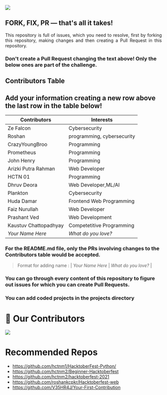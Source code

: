 ![](https://hacktoberfest.digitalocean.com/_nuxt/img/logo-hacktoberfest-full.f42e3b1.svg)

## FORK, FIX, PR — that's all it takes!

<p align="justify">This repository is full of issues, which you need to resolve, first by forking this repository, making changes and then creating a Pull Request in this repository. </p>

### Don't create a Pull Request changing the text above! Only the below ones are part of the challenge.

## Contributors Table

## Add your information creating a new row above the last row in the table below!

| Contributors                                           | Interests                |
| ------------------------------------------------------ | ------------------------ |
| Ze Falcon                                              | Cybersecurity            |
| Roshan                                                 |programming, cybersecurity|
| CrazyYoungBroo                                         |Programming               |
| Prometheus                                             |Programming               |
| John Henry                                             |Programming               |
| Arizki Putra Rahman                                    |Web Developer             |
| HCTN 01                                                |Programming               |
| Dhruv Deora                                            | Web Developer,ML/AI      |
| Plankton                                               | Cybersecurity            |
| Huda Damar                                             | Frontend Web Programming |
| Faiz Nurullah                                          | Web Developer            |
| Prashant Ved                                           | Web Development          |
| Kaustuv Chattopadhyay                                  | Competetitive Programming|
| _Your Name Here_                                       | _What do you love?_      |



### For the README.md file, only the PRs involving changes to the Contributors table would be accepted.

> Format for adding name : | _Your Name Here_ | _What do you love?_ |

### You can go through every content of this repository to figure out issues for which you can create Pull Requests.

### You can add coded projects in the projects directory

# :handshake: Our Contributors

<a href="https://github.com/hctnm1/HacktoberFest-2021/graphs/contributors">
  <img src="https://contrib.rocks/image?repo=hctnm1/HacktoberFest-2021" />
</a>

# Recommended Repos

- https://github.com/hctnm1/HacktoberFest-Python/
- https://github.com/hctnm2/Beginner-Hacktoberfest
- https://github.com/hctnm2/hacktoberfest-2021
- https://github.com/roshankcpkr/Hacktoberfest-web
- https://github.com/V35HR4J/Your-First-Contribution
